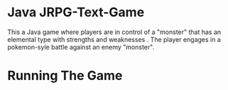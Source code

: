 # Java JRPG-Text-Game

This a Java game where players are in control of a "monster" that has an elemental type with strengths and weaknesses . The player engages in a pokemon-syle battle against an enemy "monster". 

# Running The Game




